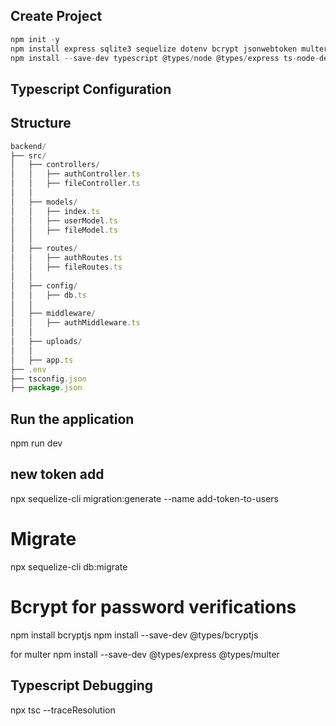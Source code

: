 ## Create Project

```js
npm init -y
npm install express sqlite3 sequelize dotenv bcrypt jsonwebtoken multer helmet cors
npm install --save-dev typescript @types/node @types/express ts-node-dev @types/jsonwebtoken @types/bcrypt @types/cors
```

## Typescript Configuration

## Structure

```js
backend/
├── src/
│   ├── controllers/
│   │   ├── authController.ts
│   │   ├── fileController.ts
│   │
│   ├── models/
│   │   ├── index.ts
│   │   ├── userModel.ts
│   │   ├── fileModel.ts
│   │
│   ├── routes/
│   │   ├── authRoutes.ts
│   │   ├── fileRoutes.ts
│   │
│   ├── config/
│   │   ├── db.ts
│   │
│   ├── middleware/
│   │   ├── authMiddleware.ts
│   │
│   ├── uploads/
│   │
│   ├── app.ts
├── .env
├── tsconfig.json
├── package.json
```

## Run the application

npm run dev

## new token add

npx sequelize-cli migration:generate --name add-token-to-users

# Migrate

npx sequelize-cli db:migrate

# Bcrypt for password verifications

npm install bcryptjs
npm install --save-dev @types/bcryptjs

for multer
npm install --save-dev @types/express @types/multer


## Typescript Debugging

npx tsc --traceResolution
